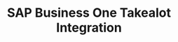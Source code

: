 ---
title: "SAP Business One Takealot Integration"
seoTitle: "SAP Business One Takealot Integration"
seoDescription: "Integrate SAP Business One and Takealot, and you'll be able to streamline your workflow, simplify the ordering process and save time - and money. Find out more about how a SAP Business One Takealot Integration can help your business."
lead: "Update product offers on the Takealot marketplace directly from your SAP Business One system. Stock2Shop’s simple integration will protect you against overselling on Takealot by ensuring your inventory information is always up to date. Here’s what you’ll be able to do."
type: "source-marketplace"
source: "sap"
channel: "takealot"
image: "/images/sap-shopify.png"
imageAlt: takealot logo
tags: []
aliases:
    - /integrations/takealot-marketplace-sap-integration/
---